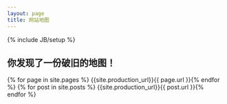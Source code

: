 ```yaml
---
layout: page
title: 网站地图
---
```

{% include JB/setup %}

你发现了一份破旧的地图！
---

{% for page in site.pages %}
{{site.production_url}}{{ page.url }}{% endfor %}
{% for post in site.posts %}
{{site.production_url}}{{ post.url }}{% endfor %}